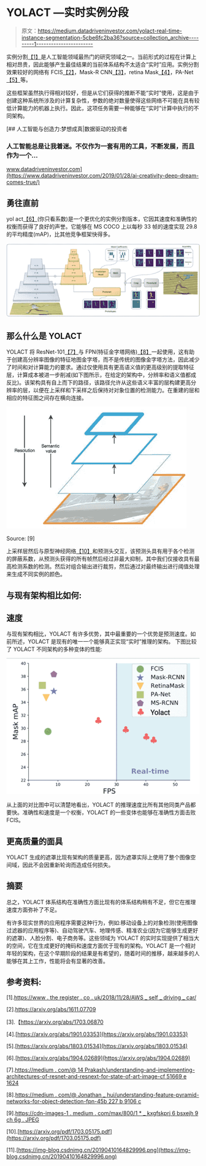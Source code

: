 # YOLACT —实时实例分段

> 原文：<https://medium.datadriveninvestor.com/yolact-real-time-instance-segmentation-5cbe6fc2ba36?source=collection_archive---------1----------------------->

实例分割[【1】](https://www.theregister.co.uk/2018/11/28/aws_self_driving_car/)是人工智能领域最热门的研究领域之一。当前形式的过程在计算上相对昂贵，因此能够产生最佳结果的当前体系结构不太适合“实时”应用。实例分割效果较好的网络有 FCIS[【2】](https://arxiv.org/abs/1611.07709)，Mask-R CNN[【3】](https://arxiv.org/abs/1703.06870)，retina Mask[【4】](https://arxiv.org/abs/1901.03353)，PA-Net[【5】](https://arxiv.org/abs/1803.01534)等。

这些框架虽然执行得相对较好，但是从它们获得的推断不能“实时”使用，这是由于创建这种系统所涉及的计算复杂性，参数的绝对数量使得这些网络不可能在具有较低计算能力的机器上执行。因此，这项任务需要一种能够在“实时”计算中执行的不同架构。

[](https://www.datadriveninvestor.com/2019/01/28/ai-creativity-deep-dream-comes-true/) [## 人工智能与创造力:梦想成真|数据驱动的投资者

### 人工智能总是让我着迷。不仅作为一套有用的工具，不断发展，而且作为一个…

www.datadriveninvestor.com](https://www.datadriveninvestor.com/2019/01/28/ai-creativity-deep-dream-comes-true/) 

## **勇往直前**

yol act[【6】](https://arxiv.org/abs/1904.02689)(你只看系数)是一个更优化的实例分割版本，它因其速度和准确性的权衡而获得了良好的声誉。它能够在 MS COCO 上以每秒 33 帧的速度实现 29.8 的平均精度(mAP)，比其他竞争框架快得多。

![](img/415a2cc9ce99b5419c969b42100ce8e2.png)

## **那么什么是 YOLACT**

YOLACT 将 ResNet-101[【7】](https://medium.com/@14prakash/understanding-and-implementing-architectures-of-resnet-and-resnext-for-state-of-the-art-image-cf51669e1624)与 FPN(特征金字塔网络)[【8】](https://medium.com/@jonathan_hui/understanding-feature-pyramid-networks-for-object-detection-fpn-45b227b9106c)一起使用，这有助于创建高分辨率图像的特征地图金字塔，而不是传统的图像金字塔方法，因此减少了时间和对计算能力的要求。通过仅使用具有更高语义值的更高级别的提取特征层，计算成本被进一步削减(如下图所示，在给定的架构中，分辨率和语义值都成反比)。该架构具有自上而下的路径，该路径允许从这些语义丰富的层构建更高分辨率的层，以便在上采样和下采样之后保持对对象位置的检测能力。在重建的层和相应的特征图之间存在横向连接。

![](img/63137c285202c22f43efc9c02b033d08.png)

Source: [9]

上采样层然后与原型神经网络[【10】](https://arxiv.org/pdf/1703.05175.pdf)和预测头交互，该预测头具有用于各个检测的屏蔽系数，从预测头获得的所有帧然后经过非最大抑制，其中我们仅接收具有最高检测系数的检测。然后对组合输出进行裁剪，然后通过对最终输出进行阈值处理来生成不同实例的颜色。

## **与现有架构相比如何:**

## **速度**

与现有架构相比，YOLACT 有许多优势，其中最重要的一个优势是预测速度。如前所述，YOLACT 是现有的唯一一个能够真正实现“实时”推理的架构。
下图比较了 YOLACT 不同架构的多种变体的性能:

![](img/588e3965d2d058c7f5de64be06ef70da.png)

从上面的对比图中可以清楚地看出，YOLACT 的推理速度比所有其他同类产品都要快。准确性和速度是一个权衡，YOLACT 的一些变体也能够在准确性方面击败 FCIS。

## **更高质量的面具**

YOLACT 生成的遮罩比现有架构的质量更高，因为遮罩实际上使用了整个图像空间域，因此不会因重新轮询而造成任何损失。

## 摘要

总之，YOLACT 体系结构在准确性方面比现有的体系结构稍有不足，但它在推理速度方面弥补了不足。

有许多现实世界的应用程序需要这种行为，例如:移动设备上的对象检测(使用图像过滤器的应用程序等)、自动驾驶汽车、地理传感、精准农业(因为它能够生成更好的遮罩)、人脸分割、电子商务等。这些领域为 YOLACT 的实时实现提供了相当大的空间，它在生成更好的掩码和速度方面优于现有的架构。YOLACT 是一个相对年轻的架构，在这个早期阶段的结果是有希望的，随着时间的推移，越来越多的人能够在其上工作，性能将会有显著的改善。

## 参考资料:

[1].[https://www . the register . co . uk/2018/11/28/AWS _ self _ driving _ car/](https://www.theregister.co.uk/2018/11/28/aws_self_driving_car/)

[2].https://arxiv.org/abs/1611.07709

[3].【https://arxiv.org/abs/1703.06870 

[4].[https://arxiv.org/abs/1901.03353](https://arxiv.org/abs/1901.03353)

[5].[https://arxiv.org/abs/1803.01534](https://arxiv.org/abs/1803.01534)

[6].[https://arxiv.org/abs/1904.02689](https://arxiv.org/abs/1904.02689)

[7].[https://medium . com/@ 14 Prakash/understanding-and-implementing-architectures-of-resnet-and-resnext-for-state-of-art-image-cf 51669 e 1624](https://medium.com/@14prakash/understanding-and-implementing-architectures-of-resnet-and-resnext-for-state-of-the-art-image-cf51669e1624)

[8].[https://medium . com/@ Jonathan _ hui/understanding-feature-pyramid-networks-for-object-detection-fpn-45b 227 b 9106 c](https://medium.com/@jonathan_hui/understanding-feature-pyramid-networks-for-object-detection-fpn-45b227b9106c)

[9].[https://cdn-images-1 . medium . com/max/800/1 * _ kxgfskprj 6 bsxejh 9 ch 6g . JPEG](https://cdn-images-1.medium.com/max/800/1*_kxgFskpRJ6bsxEjh9CH6g.jpeg)

[10].[https://arxiv.org/pdf/1703.05175.pdf](https://arxiv.org/pdf/1703.05175.pdf)

[11].[https://img-blog.csdnimg.cn/20190410164829996.png](https://img-blog.csdnimg.cn/20190410164829996.png)